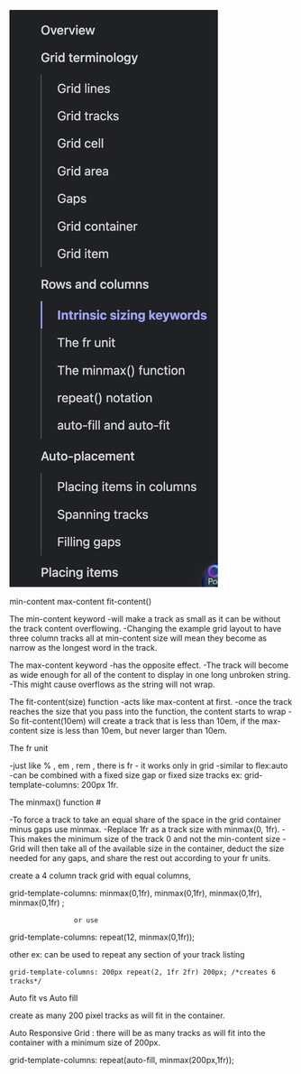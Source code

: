 ![Alt text](image-6.png)


min-content
max-content
fit-content()

The min-content keyword 
-will make a track as small as it can be without the track content overflowing.
-Changing the example grid layout to have three column tracks all at min-content size will mean they become as narrow as the longest word in the track.

The max-content keyword 
-has the opposite effect. 
-The track will become as wide enough for all of the content to display in one long unbroken string. 
-This might cause overflows as the string will not wrap.

The fit-content(size) function 
-acts like max-content at first. 
-once the track reaches the size that you pass into the function, the content starts to wrap
-So fit-content(10em) will create a track that is less than 10em, if the max-content size is less than 10em, but never larger than 10em.



The fr unit 

-just like % , em , rem , there is fr - it works only in grid
-similar to flex:auto
-can be combined with a fixed size gap or fixed size tracks ex: grid-template-columns: 200px 1fr.


The minmax() function #


-To force a track to take an equal share of the space in the grid container minus gaps use minmax. 
-Replace 1fr as a track size with minmax(0, 1fr).
-This makes the minimum size of the track 0 and not the min-content size
-Grid will then take all of the available size in the container, deduct the size needed for any gaps, and share the rest out according to your fr units.




 create a 4 column track grid with equal columns,

grid-template-columns: minmax(0,1fr), minmax(0,1fr),  minmax(0,1fr), minmax(0,1fr) ; 

                    or use 

grid-template-columns: repeat(12, minmax(0,1fr));

other ex: can be used to repeat any section of your track listing

    grid-template-columns: 200px repeat(2, 1fr 2fr) 200px; /*creates 6 tracks*/


Auto fit vs Auto fill

 create as many 200 pixel tracks as will fit in the container.

 Auto Responsive Grid : 
 there will be as many tracks as will fit into the container with a minimum size of 200px.

grid-template-columns: repeat(auto-fill, minmax(200px,1fr));

     
